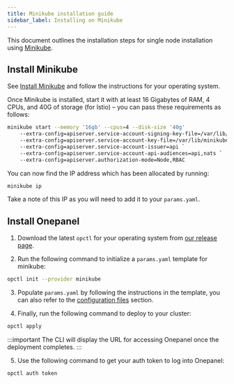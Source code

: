 ```yaml
---
title: Minikube installation guide
sidebar_label: Installing on Minikube
---
```


This document outlines the installation steps for single node installation using [Minikube](https://kubernetes.io/docs/setup/learning-environment/minikube/).

## Install Minikube

See [Install Minikube](https://kubernetes.io/docs/tasks/tools/install-minikube/) and follow the instructions for your operating system.

Once Minikube is installed, start it with at least 16 Gigabytes of RAM, 4 CPUs, and 40G of storage (for Istio) – you can pass these requirements as follows:

```bash
minikube start --memory '16gb' --cpus=4 --disk-size '40g'
    --extra-config=apiserver.service-account-signing-key-file=/var/lib/minikube/certs/sa.key `
    --extra-config=apiserver.service-account-key-file=/var/lib/minikube/certs/sa.pub `
    --extra-config=apiserver.service-account-issuer=api `
    --extra-config=apiserver.service-account-api-audiences=api,nats `
    --extra-config=apiserver.authorization-mode=Node,RBAC
```

You can now find the IP address which has been allocated by running:

```bash
minikube ip
```

Take a note of this IP as you will need to add it to your `params.yaml`.

## Install Onepanel

1. Download the latest `opctl` for your operating system from [our release page](https://github.com/onepanelio/core/releases/latest).

2. Run the following command to initialize a `params.yaml` template for minikube:

```bash
opctl init --provider minikube
```

3. Populate `params.yaml` by following the instructions in the template, you can also refer to the [configuration files](/docs/deployment/configuration/files) section.

4. Finally, run the following command to deploy to your cluster:

```bash
opctl apply
```

:::important
The CLI will display the URL for accessing Onepanel once the deployment completes.
:::

5. Use the following command to get your auth token to log into Onepanel:

```bash
opctl auth token
```